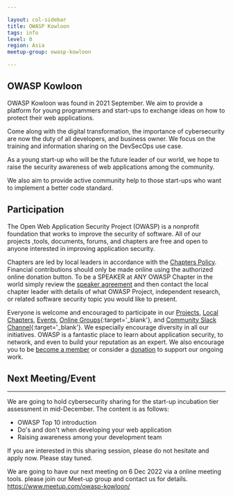 ```yaml
---

layout: col-sidebar
title: OWASP Kowloon
tags: info
level: 0
region: Asia
meetup-group: owasp-kowloon

---
```

## OWASP Kowloon
OWASP Kowloon was found in 2021 September. We aim to provide a platform for young programmers and start-ups to exchange ideas on how to protect their web applications. 

Come along with the digital transformation, the importance of cybersecurity are now the duty of all developers, and business owner. We focus on the training and information sharing on the DevSecOps use case.

As a young start-up who will be the future leader of our world, we hope to raise the security awareness of web applications among the community. 

We also aim to provide active community help to those start-ups who want to implement a better code standard.

## Participation
The Open Web Application Security Project (OWASP) is a nonprofit foundation that works to improve the security of software. All of our projects ,tools, documents, forums, and chapters are free and open to anyone interested in improving application security. 

Chapters are led by local leaders in accordance with the [Chapters Policy](/www-policy/operational/chapters). Financial contributions should only be made online using the authorized online donation button. To be a SPEAKER at ANY OWASP Chapter in the world simply review the [speaker agreement](/www-policy/legal/speaker-agreement) and then contact the local chapter leader with details of what OWASP Project, independent research, or related software security topic you would like to present.

Everyone is welcome and encouraged to participate in our [Projects](/projects/), [Local Chapters](/chapters/), [Events](/events/), [Online Groups](https://groups.google.com/a/owasp.com/){:target='_blank'}, and [Community Slack Channel](https://owasp.slack.com/){:target='_blank'}. We especially encourage diversity in all our initiatives. OWASP is a fantastic place to learn about application security, to network, and even to build your reputation as an expert. We also encourage you to be [become a member](/membership/) or consider a [donation](/donate/) to support our ongoing work.

## Next Meeting/Event <!-- You should keep this section as it will populate your meetup events -->
---------------------
We are going to hold cybersecurity sharing for the start-up incubation tier assessment in mid-December. The content is as follows:
- OWASP Top 10 introduction 
- Do's and don't when developing your web application 
- Raising awareness among your development team

If you are interested in this sharing session, please do not hesitate and apply now. Please stay tuned.


We are going to have our next meeting on 6 Dec 2022 via a online meeting tools. please join our Meet-up group and contact us for details. https://www.meetup.com/owasp-kowloon/

